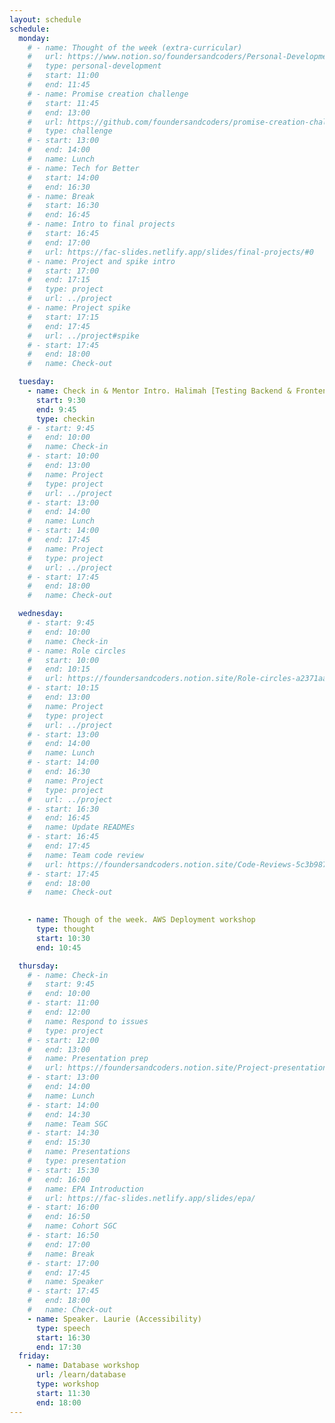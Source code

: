 ```yaml
---
layout: schedule
schedule:
  monday:
    # - name: Thought of the week (extra-curricular)
    #   url: https://www.notion.so/foundersandcoders/Personal-Development-91fe75c7e2cc4f989954108729a2c834
    #   type: personal-development
    #   start: 11:00
    #   end: 11:45
    # - name: Promise creation challenge
    #   start: 11:45
    #   end: 13:00
    #   url: https://github.com/foundersandcoders/promise-creation-challenge
    #   type: challenge
    # - start: 13:00
    #   end: 14:00
    #   name: Lunch
    # - name: Tech for Better
    #   start: 14:00
    #   end: 16:30
    # - name: Break
    #   start: 16:30
    #   end: 16:45
    # - name: Intro to final projects
    #   start: 16:45
    #   end: 17:00
    #   url: https://fac-slides.netlify.app/slides/final-projects/#0
    # - name: Project and spike intro
    #   start: 17:00
    #   end: 17:15
    #   type: project
    #   url: ../project
    # - name: Project spike
    #   start: 17:15
    #   end: 17:45
    #   url: ../project#spike
    # - start: 17:45
    #   end: 18:00
    #   name: Check-out

  tuesday:
    - name: Check in & Mentor Intro. Halimah [Testing Backend & Frontend]
      start: 9:30
      end: 9:45
      type: checkin
    # - start: 9:45
    #   end: 10:00
    #   name: Check-in
    # - start: 10:00
    #   end: 13:00
    #   name: Project
    #   type: project
    #   url: ../project
    # - start: 13:00
    #   end: 14:00
    #   name: Lunch
    # - start: 14:00
    #   end: 17:45
    #   name: Project
    #   type: project
    #   url: ../project
    # - start: 17:45
    #   end: 18:00
    #   name: Check-out

  wednesday:
    # - start: 9:45
    #   end: 10:00
    #   name: Check-in
    # - name: Role circles
    #   start: 10:00
    #   end: 10:15
    #   url: https://foundersandcoders.notion.site/Role-circles-a2371aab24f34955a69904b87ffc1f05
    # - start: 10:15
    #   end: 13:00
    #   name: Project
    #   type: project
    #   url: ../project
    # - start: 13:00
    #   end: 14:00
    #   name: Lunch
    # - start: 14:00
    #   end: 16:30
    #   name: Project
    #   type: project
    #   url: ../project
    # - start: 16:30
    #   end: 16:45
    #   name: Update READMEs
    # - start: 16:45
    #   end: 17:45
    #   name: Team code review
    #   url: https://foundersandcoders.notion.site/Code-Reviews-5c3b987ed1204e46b4c738da538a758c
    # - start: 17:45
    #   end: 18:00
    #   name: Check-out
 

    - name: Though of the week. AWS Deployment workshop
      type: thought
      start: 10:30
      end: 10:45

  thursday:
    # - name: Check-in
    #   start: 9:45
    #   end: 10:00
    # - start: 11:00
    #   end: 12:00
    #   name: Respond to issues
    #   type: project
    # - start: 12:00
    #   end: 13:00
    #   name: Presentation prep
    #   url: https://foundersandcoders.notion.site/Project-presentations-d8787b65e78a4314b62475552e7989e9
    # - start: 13:00
    #   end: 14:00
    #   name: Lunch
    # - start: 14:00
    #   end: 14:30
    #   name: Team SGC
    # - start: 14:30
    #   end: 15:30
    #   name: Presentations
    #   type: presentation
    # - start: 15:30
    #   end: 16:00
    #   name: EPA Introduction
    #   url: https://fac-slides.netlify.app/slides/epa/
    # - start: 16:00
    #   end: 16:50
    #   name: Cohort SGC
    # - start: 16:50
    #   end: 17:00
    #   name: Break
    # - start: 17:00
    #   end: 17:45
    #   name: Speaker
    # - start: 17:45
    #   end: 18:00
    #   name: Check-out
    - name: Speaker. Laurie (Accessibility)
      type: speech
      start: 16:30
      end: 17:30
  friday:
    - name: Database workshop
      url: /learn/database
      type: workshop
      start: 11:30
      end: 18:00
---
```

